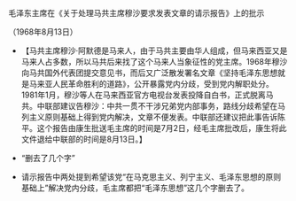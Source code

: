 毛泽东主席在《关于处理马共主席穆沙要求发表文章的请示报告》上的批示

（1968年8月13日）


- 【马共主席穆沙·阿默德是马来人，由于马共主要由华人组成，但马来西亚又是马来人占多数，所以马共后来找了这个马来人当象征性的党主席。1968年穆沙向马共国外代表团提交意见书，而后又广泛散发署名文章《坚持毛泽东思想就是马来亚人民革命胜利的道路》，公开暴露党内分歧，受到党内解职处分。1981年1月，穆沙等人在马来西亚官方电视台发表投降自白书，正式脱离马共。中联部建议告穆沙：中共一贯不干涉兄弟党内部事务，路线分歧希望在马列主义原则基础上得到党内解决，文章不便发表。中联部还建议把此事告诉陈平。这个报告由康生批送毛主席的时间是7月2日，经毛主席批改后，康生将此文件退给中联部的时间是8月13日。】


- “删去了几个字”

- 请示报告中两处提到希望该党“在马克思主义、列宁主义、毛泽东思想的原则基础上”解决党内分歧，毛主席都把“毛泽东思想”这几个字删去了。
